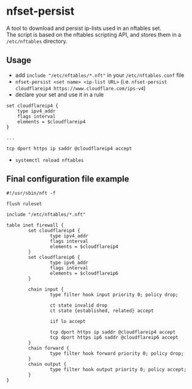 # nfset-persist

A tool to download and persist ip-lists used in an nftables set.  
The script is based on the nftables scripting API, and stores them in a `/etc/nftables` directory.

## Usage

- add `include "/etc/nftables/*.nft"` in your `/etc/nftables.conf` file
- `nfset-persist <set name> <ip-list URL>` (i.e. `nfset-persist cloudflareip4 https://www.cloudflare.com/ips-v4`)
- declare your set and use it in a rule
```
set cloudflareip4 {
    type ipv4_addr
    flags interval
    elements = $cloudflareip4
}

...

tcp dport https ip saddr @cloudflareip4 accept
```
- `systemctl reload nftables` 

## Final configuration file example

```
#!/usr/sbin/nft -f

flush ruleset

include "/etc/nftables/*.nft"

table inet firewall {
        set cloudflareip4 {
                type ipv4_addr
                flags interval
                elements = $cloudflareip4
        }
        set cloudflareip6 {
                type ipv6_addr
                flags interval
                elements = $cloudflareip6
        }

        chain input {
                type filter hook input priority 0; policy drop;

                ct state invalid drop
                ct state {established, related} accept

                iif lo accept

                tcp dport https ip saddr @cloudflareip4 accept
                tcp dport https ip6 saddr @cloudflareip6 accept
        }
        chain forward {
                type filter hook forward priority 0; policy drop;
        }
        chain output {
                type filter hook output priority 0; policy accept;
        }
}
```
